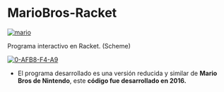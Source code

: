 # MarioBros-Racket

<a href="https://www.linkedin.com/in/acostasimon"><img src="https://i.ibb.co/QrXrsc2/mario.png" alt="mario" border="0"></a>

Programa interactivo en Racket. (Scheme)

<a href="https://www.linkedin.com/in/acostasimon"><img src="https://i.ibb.co/rFV3Mpv/0-AFB8-F4-A9.png" alt="0-AFB8-F4-A9" border="0"></a>

* El programa desarrollado es una versión reducida y similar de **Mario Bros de Nintendo**, este **código fue desarrollado en 2016.**
